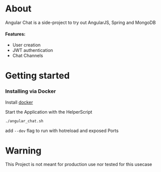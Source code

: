 # About
Angular Chat is a side-project to try out AngularJS, Spring and MongoDB

#### Features: 
- User creation
- JWT authentication 
- Chat Channels

# Getting started

### Installing via Docker

Install [docker](https://docs.docker.com/engine/install/) 

Start the Application with the HelperScript
```bash
./angular_chat.sh
```

add `--dev` flag to run with hotreload and exposed Ports

# Warning
This Project is not meant for production use nor tested for this usecase




